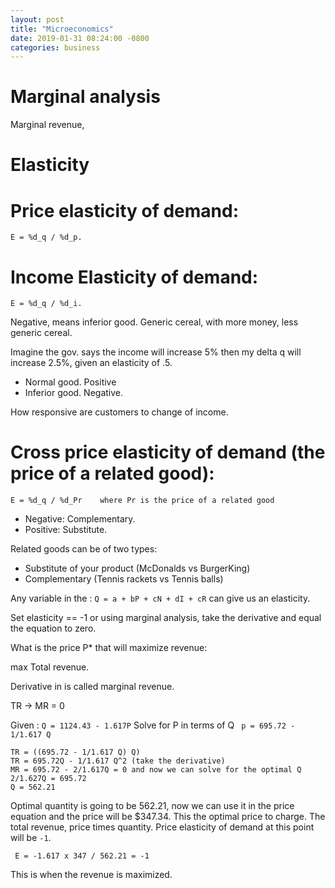 ```yaml
---
layout: post
title: "Microeconomics"
date: 2019-01-31 08:24:00 -0800
categories: business
---
```


# Marginal analysis

Marginal revenue,

# Elasticity

# Price elasticity of demand:

    E = %d_q / %d_p.

# Income Elasticity of demand:

    E = %d_q / %d_i.

Negative, means inferior good. Generic cereal, with more money, less generic cereal.

Imagine the gov. says the income will increase 5% then my delta q will increase 2.5%, given an elasticity of .5.

* Normal good. Positive
* Inferior good. Negative.

How responsive are customers to change of income.

# Cross price elasticity of demand (the price of a related good):

    E = %d_q / %d_Pr    where Pr is the price of a related good

* Negative: Complementary.
* Positive: Substitute.

Related goods can be of two types:

* Substitute of your product (McDonalds vs BurgerKing)
* Complementary (Tennis rackets vs Tennis balls)

Any variable in the : `Q = a + bP + cN + dI + cR` can give us an elasticity.

Set elasticity == -1 or using marginal analysis, take the derivative and equal the equation to zero.

What is the price P* that will maximize revenue:

max Total revenue.

Derivative in is called marginal revenue.

TR  -> MR = 0

Given : `Q = 1124.43 - 1.617P`
Solve for P in terms of Q
` p = 695.72 - 1/1.617 Q`

    TR = ((695.72 - 1/1.617 Q) Q)
    TR = 695.72Q - 1/1.617 Q^2 (take the derivative)
    MR = 695.72 - 2/1.617Q = 0 and now we can solve for the optimal Q
    2/1.627Q = 695.72
    Q = 562.21

Optimal quantity is going to be 562.21, now we can use it in the price equation and the price will be $347.34. This the optimal price to charge. The total revenue, price times quantity. Price elasticity of demand at this point will be `-1`.

     E = -1.617 x 347 / 562.21 = -1

This is when the revenue is maximized.

